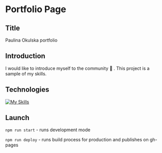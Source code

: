 # Portfolio Page

## Title

Paulina Okulska portfolio

## Introduction

I would like to introduce myself to the community :partying_face: . This project is a sample of my skills.

## Technologies

[![My Skills](https://skillicons.dev/icons?i=react,js,materialui&perline=3)](https://skillicons.dev)

## Launch

`npm run start` - runs development mode

`npm run deploy` - runs build process for production and publishes on gh-pages
